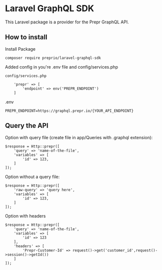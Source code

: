 # Laravel GraphQL SDK
This Laravel package is a provider for the Prepr GraphQL API.

## How to install

Install Package

```
composer require preprio/laravel-graphql-sdk
```

Added config in you're .env file and config/services.php

```
config/services.php

    'prepr' => [
        'endpoint' => env('PREPR_ENDPOINT')
    ]
```

.env

```
PREPR_ENDPOINT=https://graphql.prepr.io/{YOUR_API_ENDPOINT}
```

## Query the API

Option with query file (create file in app/Queries with .graphql extension):

```
$response = Http::prepr([
    'query' => 'name-of-the-file',
    'variables' => [
        'id' => 123,
    ]
]);
```

Option without a query file:

```
$response = Http::prepr([
    'raw-query' => 'query here',
    'variables' => [
        'id' => 123,
    ]
]);
```

Option with headers

```
$response = Http::prepr([
    'query' => 'name-of-the-file',
    'variables' => [
        'id' => 123
    ],
    'headers' => [
        'Prepr-Customer-Id' => request()->get('customer_id',request()->session()->getId())
    ]
]);
```
